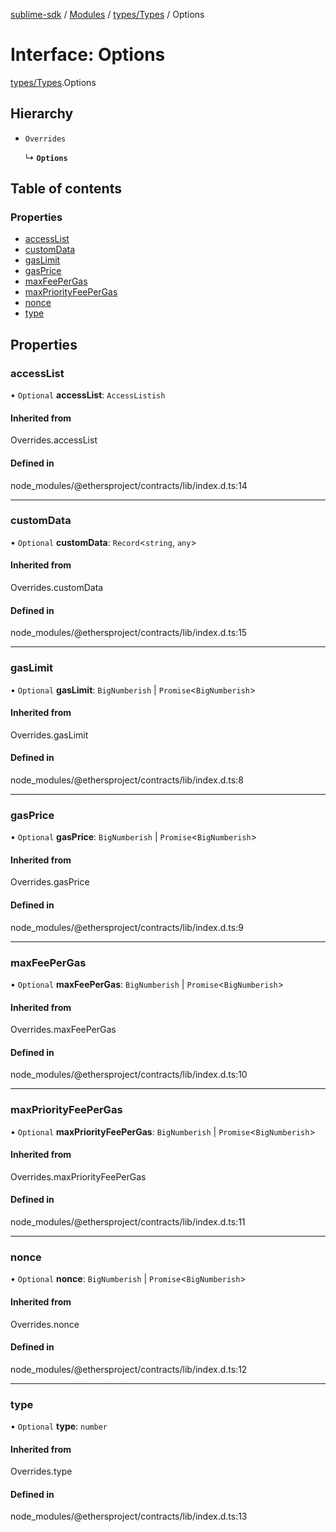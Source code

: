 [sublime-sdk](../README.md) / [Modules](../modules.md) / [types/Types](../modules/types_Types.md) / Options

# Interface: Options

[types/Types](../modules/types_Types.md).Options

## Hierarchy

- `Overrides`

  ↳ **`Options`**

## Table of contents

### Properties

- [accessList](types_Types.Options.md#accesslist)
- [customData](types_Types.Options.md#customdata)
- [gasLimit](types_Types.Options.md#gaslimit)
- [gasPrice](types_Types.Options.md#gasprice)
- [maxFeePerGas](types_Types.Options.md#maxfeepergas)
- [maxPriorityFeePerGas](types_Types.Options.md#maxpriorityfeepergas)
- [nonce](types_Types.Options.md#nonce)
- [type](types_Types.Options.md#type)

## Properties

### accessList

• `Optional` **accessList**: `AccessListish`

#### Inherited from

Overrides.accessList

#### Defined in

node_modules/@ethersproject/contracts/lib/index.d.ts:14

___

### customData

• `Optional` **customData**: `Record`<`string`, `any`\>

#### Inherited from

Overrides.customData

#### Defined in

node_modules/@ethersproject/contracts/lib/index.d.ts:15

___

### gasLimit

• `Optional` **gasLimit**: `BigNumberish` \| `Promise`<`BigNumberish`\>

#### Inherited from

Overrides.gasLimit

#### Defined in

node_modules/@ethersproject/contracts/lib/index.d.ts:8

___

### gasPrice

• `Optional` **gasPrice**: `BigNumberish` \| `Promise`<`BigNumberish`\>

#### Inherited from

Overrides.gasPrice

#### Defined in

node_modules/@ethersproject/contracts/lib/index.d.ts:9

___

### maxFeePerGas

• `Optional` **maxFeePerGas**: `BigNumberish` \| `Promise`<`BigNumberish`\>

#### Inherited from

Overrides.maxFeePerGas

#### Defined in

node_modules/@ethersproject/contracts/lib/index.d.ts:10

___

### maxPriorityFeePerGas

• `Optional` **maxPriorityFeePerGas**: `BigNumberish` \| `Promise`<`BigNumberish`\>

#### Inherited from

Overrides.maxPriorityFeePerGas

#### Defined in

node_modules/@ethersproject/contracts/lib/index.d.ts:11

___

### nonce

• `Optional` **nonce**: `BigNumberish` \| `Promise`<`BigNumberish`\>

#### Inherited from

Overrides.nonce

#### Defined in

node_modules/@ethersproject/contracts/lib/index.d.ts:12

___

### type

• `Optional` **type**: `number`

#### Inherited from

Overrides.type

#### Defined in

node_modules/@ethersproject/contracts/lib/index.d.ts:13
